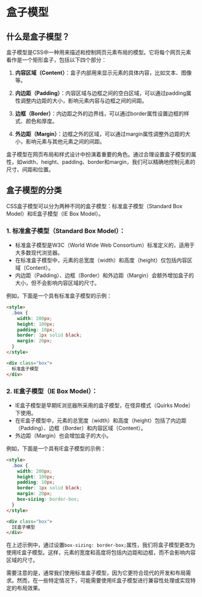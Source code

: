 # 盒子模型

## 什么是盒子模型？

盒子模型是CSS中一种用来描述和控制网页元素布局的模型。它将每个网页元素看作是一个矩形盒子，包括以下四个部分：

1. **内容区域（Content）**：盒子内部用来显示元素的具体内容，比如文本、图像等。

2. **内边距（Padding）**：内容区域与边框之间的空白区域，可以通过padding属性调整内边距的大小，影响元素内容与边框之间的间距。

3. **边框（Border）**：内边距之外的边界线，可以通过border属性设置边框的样式、颜色和厚度。

4. **外边距（Margin）**：边框之外的区域，可以通过margin属性调整外边距的大小，影响元素与其他元素之间的间距。

盒子模型在网页布局和样式设计中扮演着重要的角色。通过合理设置盒子模型的属性，如width、height、padding、border和margin，我们可以精确地控制元素的尺寸、间距和位置。

## 盒子模型的分类

CSS盒子模型可以分为两种不同的盒子模型：标准盒子模型（Standard Box Model）和IE盒子模型（IE Box Model）。

### 1. **标准盒子模型（Standard Box Model）**：
   - 标准盒子模型是W3C（World Wide Web Consortium）标准定义的，适用于大多数现代浏览器。
   - 在标准盒子模型中，元素的总宽度（width）和高度（height）仅包括内容区域（Content）。
   - 内边距（Padding）、边框（Border）和外边距（Margin）会额外增加盒子的大小，但不会影响内容区域的尺寸。

   例如，下面是一个具有标准盒子模型的示例：
   ```html
   <style>
     .box {
       width: 200px;
       height: 100px;
       padding: 10px;
       border: 1px solid black;
       margin: 20px;
     }
   </style>

   <div class="box">
     标准盒子模型
   </div>
   ```

### 2. **IE盒子模型（IE Box Model）**：
   - IE盒子模型是早期IE浏览器所采用的盒子模型，在怪异模式（Quirks Mode）下使用。
   - 在IE盒子模型中，元素的总宽度（width）和高度（height）包括了内边距（Padding）、边框（Border）和内容区域（Content）。
   - 外边距（Margin）也会增加盒子的大小。

   例如，下面是一个具有IE盒子模型的示例：
   ```html
   <style>
     .box {
       width: 200px;
       height: 100px;
       padding: 10px;
       border: 1px solid black;
       margin: 20px;
       box-sizing: border-box;
     }
   </style>

   <div class="box">
     IE盒子模型
   </div>
   ```

在上述示例中，通过设置`box-sizing: border-box;`属性，我们将盒子模型更改为使用IE盒子模型。这样，元素的宽度和高度将包括内边距和边框，而不会影响内容区域的尺寸。

需要注意的是，通常我们使用标准盒子模型，因为它更符合现代的开发和布局需求。然而，在一些特定情况下，可能需要使用IE盒子模型进行兼容性处理或实现特定的布局效果。

